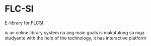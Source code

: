 # FLC-SI
E-library for FLCSI

is an online library system na ang main goals is makatulong sa mga studyante with the help of the technology, it has interactive platform
